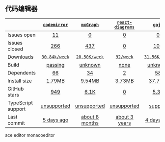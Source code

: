 ## 代码编辑器
|   | [`codemirror`][b0] | [`mxGraph`][r0] | [`react-diagrams`][n0] | [`gojs`][k0] |
|---|:---:|:---:|:----:|:----:|
| Issues open           | [11][IO1] | [0][IO2] | [0][IO3] | [0][IO4] |
| Issues closed         | [266][IC1] | [437][IC2] | [0][IC3] | [104][IC4] |
| Downloads             | [`30.84k/week`][DL1] | [`20.50K/week`][DL2] | [`92/week`][DL3] | [`31.56K/week`][DL4] |
| Build                 | [passing][bd1] | [unknown][bd2] | [none][bd3] | [unknown][bd4] |
| Dependents            | [66][dep1] | [34][dep2] | [2][dep3] | [58][dep4] |
| Install size          | [1.79MB][IS1] | [9.54MB][IS2] | [3.73MB][IS3] | [37.7MB][IS4] |
| GitHub stars          | [949][stars1] | [6.1K][stars2] | [0][stars3] | [5.3K][stars4] |
| TypeScript support    | [unsupported][TS1] | [unsupported][TS2] | [unsupported][TS3] | [support][TS4] |
| Last commit           | [5 days ago][commits1] | [about 8 months][commits2] | [about 3 years][commits3] | [4 days ago][commits4] |

[b0]: https://github.com/bpmn-io/diagram-js
[r0]: https://github.com/jgraph/mxgraph
[n0]: https://github.com/Siegrift/react-diagrams
[k0]: https://github.com/NorthwoodsSoftware/GoJS

[IO1]: https://github.com/bpmn-io/diagram-js/issues
[IO2]: https://github.com/jgraph/mxgraph/issues
[IO3]: https://github.com/Siegrift/react-diagrams/issues
[IO4]: https://github.com/NorthwoodsSoftware/GoJS/issues
[IC1]: https://github.com/bpmn-io/diagram-js/issues
[IC2]: https://github.com/jgraph/mxgraph/issues
[IC3]: https://github.com/Siegrift/react-diagrams/issues
[IC4]: https://github.com/NorthwoodsSoftware/GoJS/issues

[DL1]: https://www.npmjs.com/package/diagram-js
[DL2]: https://www.npmjs.com/package/mxgraph
[DL3]: https://www.npmjs.com/package/react-diagrams
[DL4]: https://www.npmjs.com/package/gojs

[cover2]: https://codecov.io/gh/react-component/table/branch/master

[bd1]: https://travis-ci.org/github/bpmn-io/diagram-js
[bd2]: https://travis-ci.org/github/jgraph/mxgraph
[bd3]: https://travis-ci.org/github/Siegrift/react-diagrams
[bd4]: https://travis-ci.org/github/NorthwoodsSoftware/GoJS

[bug1]: https://github.com/react-grid-layout/react-grid-layout/issues
[bug2]: https://github.com/angular/flex-layout/issues?page=1&q=is%3Aissue+is%3Aopen
[bug3]: https://github.com/jbaysolutions/vue-grid-layout/issues

[dep1]: https://www.npmjs.com/package/diagram-js
[dep2]: https://www.npmjs.com/package/mxgraph
[dep3]: https://www.npmjs.com/package/react-diagrams
[dep4]: https://www.npmjs.com/package/gojs

[IS1]: https://packagephobia.com/result?p=diagram-js
[IS2]: https://packagephobia.com/result?p=mxgraph
[IS3]: https://packagephobia.com/result?p=react-diagrams
[IS4]: https://packagephobia.com/result?p=gojs

[stars1]: https://github.com/bpmn-io/diagram-js/stargazers
[stars2]: https://github.com/jgraph/mxgraph/stargazers
[stars3]: https://github.com/Siegrift/react-diagrams/stargazers
[stars4]: https://github.com/NorthwoodsSoftware/GoJS/stargazers

[TS1]: https://github.com/bpmn-io/diagram-js/search?l=javascript
[TS2]: https://github.com/jgraph/mxgraph/search?l=javascript
[TS3]: https://github.com/Siegrift/react-diagrams
[TS4]: https://github.com/NorthwoodsSoftware/GoJS/search?l=typescript

[commits1]: https://github.com/bpmn-io/diagram-js/commits
[commits2]: https://github.com/jgraph/mxgraph/commits
[commits3]: https://github.com/Siegrift/react-diagrams/commits
[commits4]: https://github.com/NorthwoodsSoftware/GoJS/commits


ace editor
monacoeditor
